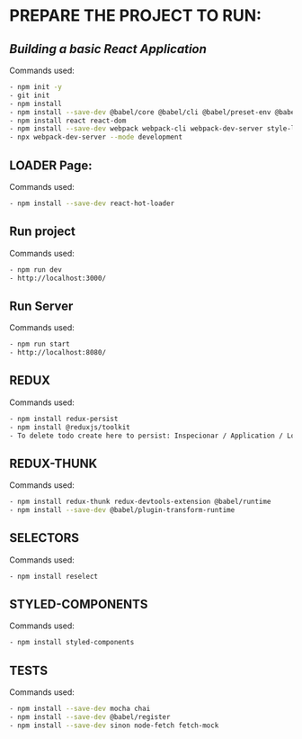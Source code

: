 # PREPARE THE PROJECT TO RUN:

## _Building a basic React Application_
Commands used:
```sh
- npm init -y
- git init
- npm install
- npm install --save-dev @babel/core @babel/cli @babel/preset-env @babel/preset-react
- npm install react react-dom
- npm install --save-dev webpack webpack-cli webpack-dev-server style-loader css-loader babel-loader
- npx webpack-dev-server --mode development 
```

## LOADER Page:
Commands used:
```sh
- npm install --save-dev react-hot-loader
```

## Run project
Commands used:
```sh
- npm run dev
- http://localhost:3000/
```

## Run Server
Commands used:
```sh
- npm run start
- http://localhost:8080/
```

## REDUX
Commands used:
```sh
- npm install redux-persist
- npm install @reduxjs/toolkit
- To delete todo create here to persist: Inspecionar / Application / Local storage / http://localhost:3100 / select persist: root / delete at the circle with a cut
```

## REDUX-THUNK
Commands used:
```sh
- npm install redux-thunk redux-devtools-extension @babel/runtime
- npm install --save-dev @babel/plugin-transform-runtime
```

## SELECTORS
Commands used:
```sh
- npm install reselect
```

## STYLED-COMPONENTS
Commands used:
```sh
- npm install styled-components
```

## TESTS
Commands used:
```sh
- npm install --save-dev mocha chai
- npm install --save-dev @babel/register
- npm install --save-dev sinon node-fetch fetch-mock
```

[//]: # (References)
   [Building Modern Projects with React]: <https://www.linkedin.com/learning/building-modern-projects-with-react/react-going-from-good-to-great>
   